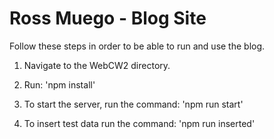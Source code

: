 # Ross Muego - Blog Site

Follow these steps in order to be able to run and use the blog.

1. Navigate to the WebCW2 directory.
2. Run: 'npm install'
3. To start the server, run the command: 'npm run start'

4. To insert test data run the command: 'npm run inserted'
